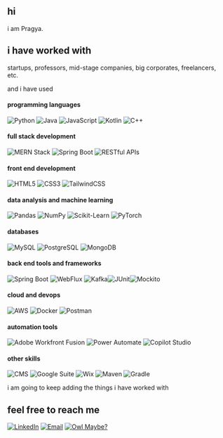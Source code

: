 ## hi
i am Pragya.

## i have worked with

startups, professors, mid-stage companies, big corporates, freelancers, etc.

and i have used 

#### programming languages
![Python](https://img.shields.io/badge/Python-3776AB?style=for-the-badge&logo=python&logoColor=white) ![Java](https://img.shields.io/badge/Java-007396?style=for-the-badge&logo=openjdk&logoColor=white) ![JavaScript](https://img.shields.io/badge/JavaScript-F7DF1E?style=for-the-badge&logo=javascript&logoColor=black) ![Kotlin](https://img.shields.io/badge/Kotlin-0095D5?style=for-the-badge&logo=kotlin&logoColor=white) ![C++](https://img.shields.io/badge/C++-00599C?style=for-the-badge&logo=cplusplus&logoColor=white)


#### full stack development
![MERN Stack](https://img.shields.io/badge/MERN-3C873A?style=for-the-badge&logo=mongodb&logoColor=white) ![Spring Boot](https://img.shields.io/badge/Spring%20Boot-6DB33F?style=for-the-badge&logo=springboot&logoColor=white) ![RESTful APIs](https://img.shields.io/badge/RESTful%20APIs-02569B?style=for-the-badge&logo=api&logoColor=white)


#### front end development
![HTML5](https://img.shields.io/badge/HTML5-E34F26?style=for-the-badge&logo=html5&logoColor=white) ![CSS3](https://img.shields.io/badge/CSS3-1572B6?style=for-the-badge&logo=css3&logoColor=white) ![TailwindCSS](https://img.shields.io/badge/TailwindCSS-38B2AC?style=for-the-badge&logo=tailwind-css&logoColor=white)


#### data analysis and machine learning
![Pandas](https://img.shields.io/badge/Pandas-150458?style=for-the-badge&logo=pandas&logoColor=white) ![NumPy](https://img.shields.io/badge/NumPy-013243?style=for-the-badge&logo=numpy&logoColor=white) ![Scikit-Learn](https://img.shields.io/badge/Scikit%20Learn-F7931E?style=for-the-badge&logo=scikit-learn&logoColor=white) ![PyTorch](https://img.shields.io/badge/PyTorch-EE4C2C?style=for-the-badge&logo=pytorch&logoColor=white)


#### databases
![MySQL](https://img.shields.io/badge/MySQL-4479A1?style=for-the-badge&logo=mysql&logoColor=white) ![PostgreSQL](https://img.shields.io/badge/PostgreSQL-336791?style=for-the-badge&logo=postgresql&logoColor=white) ![MongoDB](https://img.shields.io/badge/MongoDB-4EA94B?style=for-the-badge&logo=mongodb&logoColor=white)


#### back end tools and frameworks
![Spring Boot](https://img.shields.io/badge/Spring%20Boot-6DB33F?style=for-the-badge&logo=springboot&logoColor=white) ![WebFlux](https://img.shields.io/badge/Spring%20WebFlux-6DB33F?style=for-the-badge&logo=spring&logoColor=white) ![Kafka](https://img.shields.io/badge/Kafka-231F20?style=for-the-badge&logo=apachekafka&logoColor=white)![JUnit](https://img.shields.io/badge/JUnit-25A162?style=for-the-badge&logo=junit5&logoColor=white)![Mockito](https://img.shields.io/badge/Mockito-25A162?style=for-the-badge&logo=mockito&logoColor=white)


#### cloud and devops
![AWS](https://img.shields.io/badge/AWS-232F3E?style=for-the-badge&logo=amazon-aws&logoColor=white) ![Docker](https://img.shields.io/badge/Docker-2496ED?style=for-the-badge&logo=docker&logoColor=white) ![Postman](https://img.shields.io/badge/Postman-FF6C37?style=for-the-badge&logo=postman&logoColor=white)


#### automation tools
![Adobe Workfront Fusion](https://img.shields.io/badge/Adobe%20Workfront%20Fusion-FF0000?style=for-the-badge&logo=adobe&logoColor=white) ![Power Automate](https://img.shields.io/badge/Power%20Automate-0078D4?style=for-the-badge&logo=microsoft&logoColor=white) ![Copilot Studio](https://img.shields.io/badge/Copilot%20Studio-00C7B7?style=for-the-badge&logo=microsoft&logoColor=white)


#### other skills
![CMS](https://img.shields.io/badge/CMS-FF7F50?style=for-the-badge&logo=wordpress&logoColor=white) ![Google Suite](https://img.shields.io/badge/Google%20Suite-4285F4?style=for-the-badge&logo=google&logoColor=white) ![Wix](https://img.shields.io/badge/Wix-000?style=for-the-badge&logo=wix&logoColor=white) ![Maven](https://img.shields.io/badge/Maven-C71A36?style=for-the-badge&logo=apachemaven&logoColor=white) ![Gradle](https://img.shields.io/badge/Gradle-02303A?style=for-the-badge&logo=gradle&logoColor=white)

i am going to keep adding the things i have worked with

## feel free to reach me 

[![LinkedIn](https://img.shields.io/badge/LinkedIn-Connect-blue)](https://www.linkedin.com/in/pragya-jain-io)
[![Email](https://img.shields.io/badge/Email-Send%20an%20Email-red)](mailto:123pragya.jain122@gmail.com)
[![Owl Maybe?](https://img.shields.io/badge/Owl-Send%20an%20Owl-pink)](mailto:123pragya.jain122@gmail.com)

